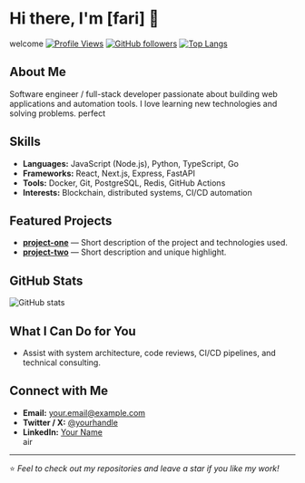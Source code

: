 # Hi there, I'm [fari] 👋
welcome
[![Profile Views](https://komarev.com/ghpvc/?username=YOUR_USERNAME&color=blue)](https://github.com/YOUR_USERNAME)
[![GitHub followers](https://img.shields.io/github/followers/YOUR_USERNAME?label=Follow&style=social)](https://github.com/YOUR_USERNAME)
[![Top Langs](https://github-readme-stats.vercel.app/api/top-langs/?username=YOUR_USERNAME&layout=compact)](https://github.com/YOUR_USERNAME)

## About Me
Software engineer / full-stack developer passionate about building web applications and automation tools. I love learning new technologies and solving problems.
perfect
## Skills
- **Languages:** JavaScript (Node.js), Python, TypeScript, Go  
- **Frameworks:** React, Next.js, Express, FastAPI  
- **Tools:** Docker, Git, PostgreSQL, Redis, GitHub Actions  
- **Interests:** Blockchain, distributed systems, CI/CD automation

## Featured Projects
- **[project-one](https://github.com/YOUR_USERNAME/project-one)** — Short description of the project and technologies used.  
- **[project-two](https://github.com/YOUR_USERNAME/project-two)** — Short description and unique highlight.

## GitHub Stats
![GitHub stats](https://github-readme-stats.vercel.app/api?username=YOUR_USERNAME&show_icons=true&count_private=true)

## What I Can Do for You
- Assist with system architecture, code reviews, CI/CD pipelines, and technical consulting.

## Connect with Me
- **Email:** your.email@example.com  
- **Twitter / X:** [@yourhandle](https://x.com/yourhandle)  
- **LinkedIn:** [Your Name](https://www.linkedin.com/in/yourprofile)  
air
---

⭐️ *Feel to check out my repositories and leave a star if you like my work!*

